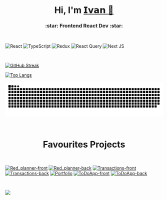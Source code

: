<h1 align="center">Hi, I'm <a href="https://Ivan-Kozlow.github.io/portfolio" target="_blank">𝗜𝘃𝗮𝗻 👋</a></h1>
<h3 align="center">:star: Frontend React Dev :star:</h3>

<br />

![React](https://img.shields.io/badge/react-%2320232a.svg?style=for-the-badge&logo=react&logoColor=%2361DAFB)
![TypeScript](https://img.shields.io/badge/typescript-%23007ACC.svg?style=for-the-badge&logo=typescript&logoColor=white)
![Redux](https://img.shields.io/badge/redux-%23593d88.svg?style=for-the-badge&logo=redux&logoColor=white)
![React Query](https://img.shields.io/badge/-React%20Query-FF4154?style=for-the-badge&logo=react%20query&logoColor=white)
![Next JS](https://img.shields.io/badge/Next-black?style=for-the-badge&logo=next.js&logoColor=white)

<br />

[![GitHub Streak](https://streak-stats.demolab.com?user=Ivan-Kozlow&theme=dark&hide_border=true&border_radius=15&locale=ru&date_format=n%2Fj%5B%2FY%5D&card_width=510)](https://git.io/streak-stats)

[![Top Langs](https://github-readme-stats.vercel.app/api/top-langs/?username=Ivan-Kozlow&theme=dark&hide_border=true&border_radius=15)](https://github.com/anuraghazra/github-readme-stats)

![](https://github.com/Ivan-Kozlow/Ivan-Kozlow/blob/output/github-contribution-grid-snake-dark.svg)

<br />
<h1 align="center">Favourites Projects</h1>
<br />

[![Red_planner-front](https://github-readme-stats.vercel.app/api/pin/?username=Ivan-Kozlow&repo=red-planner-frontend&theme=dark&hide_border=true&border_radius=15)](https://github.com/Ivan-Kozlow/red-planner-frontend)
[![Red_planner-back](https://github-readme-stats.vercel.app/api/pin/?username=Ivan-Kozlow&repo=red-planner-backend&theme=dark&hide_border=true&border_radius=15)](https://github.com/Ivan-Kozlow/red-planner-backend)
[![Transactions-front](https://github-readme-stats.vercel.app/api/pin/?username=Ivan-Kozlow&repo=transactions-front&theme=dark&hide_border=true&border_radius=15)](https://github.com/Ivan-Kozlow/transactions-front)
[![Transactions-back](https://github-readme-stats.vercel.app/api/pin/?username=Ivan-Kozlow&repo=transactions-back&theme=dark&hide_border=true&border_radius=15)](https://github.com/Ivan-Kozlow/transactions-back)
[![Portfolio](https://github-readme-stats.vercel.app/api/pin/?username=Ivan-Kozlow&repo=portfolio&theme=dark&hide_border=true&border_radius=15)](https://github.com/Ivan-Kozlow/portfolio)
[![ToDoApp-front](https://github-readme-stats.vercel.app/api/pin/?username=Ivan-Kozlow&repo=ToDoApp-frontend&theme=dark&hide_border=true&border_radius=15)](https://github.com/Ivan-Kozlow/ToDoApp-frontend)
[![ToDoApp-back](https://github-readme-stats.vercel.app/api/pin/?username=Ivan-Kozlow&repo=ToDoApp-backend&theme=dark&hide_border=true&border_radius=15)](https://github.com/Ivan-Kozlow/ToDoApp-backend)

<br />

[![](https://github-readme-activity-graph.vercel.app/graph?username=Ivan-Kozlow&theme=react&hide_border=true)](https://github.com/Ashutosh00710/github-readme-activity-graph)
